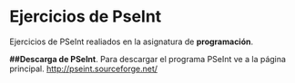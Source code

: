 # Ejercicios de PseInt
Ejercicios de PSeInt realiados en la asignatura de **programación**.


**##Descarga de PSeInt**.
Para descargar el programa PSeInt ve a la página principal.
http://pseint.sourceforge.net/
